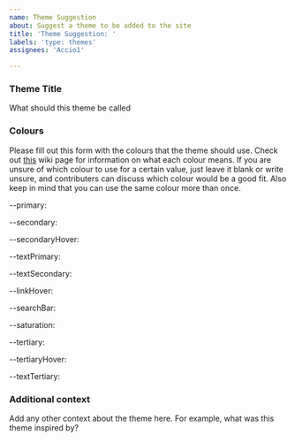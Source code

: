 ```yaml
---
name: Theme Suggestion
about: Suggest a theme to be added to the site
title: 'Theme Suggestion: '
labels: 'type: themes'
assignees: 'Accio1'

---
```


### Theme Title

What should this theme be called

### Colours

Please fill out this form with the colours that the theme should use. Check out [this](https://github.com/theforumhelpers/theforumhelpers.github.io/wiki/Theme-Guide) wiki page for information on what each colour means.
If you are unsure of which colour to use for a certain value, just leave it blank or write unsure, and contributers can discuss which colour would be a good fit. Also keep in mind that you can use the same colour more than once.

--primary:

--secondary:

--secondaryHover:

--textPrimary:

--textSecondary:

--linkHover:

--searchBar:

--saturation:

--tertiary:

--tertiaryHover:

--textTertiary:


### Additional context

Add any other context about the theme here. For example, what was this theme inspired by?
